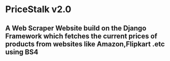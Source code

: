 # PriceStalk v2.0
##  A Web Scraper Website build on the Django Framework which fetches the current prices of products from websites like Amazon,Flipkart .etc using BS4
